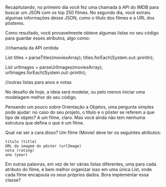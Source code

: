 Recapitulando, no primeiro dia você fez uma chamada à API do IMDB para buscar um JSON com os top 250 filmes. No segundo dia, você extraiu algumas informações desse JSON, como o título dos filmes e a URL dos pôsteres.

Como resultado, você provavelmente obteve algumas listas no seu código para guardar esses atributos, algo como:

//chamada da API omitida

List<String> titles = parseTitles(moviesArray);
titles.forEach(System.out::println);

List<String> urlImages = parseUrlImages(moviesArray);
urlImages.forEach(System.out::println);

//outras listas para anos e notas

No desafio de hoje, a ideia será modelar, ou pelo menos iniciar uma modelagem melhor do seu código.

Pensando um pouco sobre Orientação a Objetos, uma pergunta simples pode ajudar: no caso do seu projeto, o título e o pôster se referem a que tipo de objeto? A um filme, claro. Mas você ainda não tem nenhuma estrutura que defina o que é um filme.

Qual vai ser a cara disso? Um filme (Movie) deve ter os seguintes atributos:

    título (title)
    URL da imagem do pôster (urlImage)
    nota (rating)
    ano (year)

Em outras palavras, em vez de ter várias listas diferentes, uma para cada atributo do filme, é bem melhor organizar isso em uma única List<Movie>, onde cada filme encapsula os seus próprios dados. Bora implementar essa classe?
